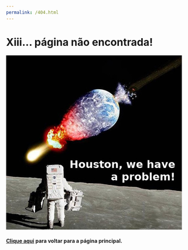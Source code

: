 ```yaml
---
permalink: /404.html
---
```

# Xiii... página não encontrada!
![Huston meme](/assets/img/img_404.jpg)
#### [Clique aqui](../) para voltar para a página principal.